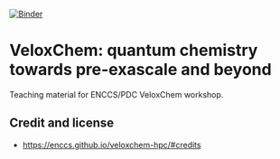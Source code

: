 [![Binder](https://mybinder.org/badge_logo.svg)](https://mybinder.org/v2/gh/ENCCS/veloxchem-hpc/main?urlpath=lab%2Ftree%2Fcontent%2Fnotebooks)

# VeloxChem: quantum chemistry towards pre-exascale and beyond

Teaching material for ENCCS/PDC VeloxChem workshop.

## Credit and license

- https://enccs.github.io/veloxchem-hpc/#credits
